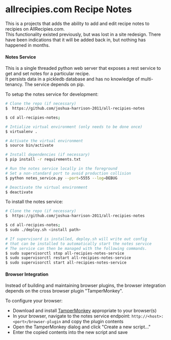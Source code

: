 allrecipies.com Recipe Notes
============================

This is a projects that adds the ability to add and edit recipe notes to recipies on AllRecipies.com.  
This functionality existed previously, but was lost in a site redesign.  There have been indications that
it will be added back in, but nothing has happened in months.

#### Notes Service  
This is a single threaded python web server that exposes a rest service to get and set notes for a particular recipe.  
It persists data in a pickledb database and has no knowledge of multi-tenancy.  The service depends on pip.

To setup the notes service for development:  
```bash
# Clone the repo (if necessary)
$  https://github.com/joshua-harrison-2011/all-recipies-notes

$ cd all-recipies-notes;

# Intialize virtual environment (only needs to be done once)
$ virtualenv .

# Activate the virtual environment
$ source bin/activate

# Install dependencies (if necessary)
$ pip install -r requirements.txt

# Run the notes service locally in the foreground
# Set a non-standard port to avoid production collision
$ python notes_service.py --port=5555 --log=DEBUG

# Deactivate the virtual environment
$ deactivate

```

To install the notes service:  
```bash
# Clone the repo (if necessary)
$  https://github.com/joshua-harrison-2011/all-recipies-notes

$ cd all-recipies-notes;
$ sudo ./deploy.sh <install path>

# If supervisord is installed, deploy.sh will write out config
# that can be installed to automatically start the notes service
# The service can then be managed with the following commands.
$ sudo supervisorctl stop all-recipies-notes-service
$ sudo supervisorctl restart all-recipies-notes-service
$ sudo supervisorctl start all-recipies-notes-service
```

#### Browser Integration
Instead of building and maintaining browser plugins, the browser integration depends on the cross browser plugin "TamperMonkey".  

To configure your browser:  
* Download and install [TamperMonkey](http://tampermonkey.net/) appropriate to your browser(s)
* In your browser, navigate to the notes service endpoint: `http://<host>:<port>/browser-plugin` and copy the plugin contents
* Open the TamperMonkey dialog and click "Create a new script..."
* Enter the copied contents into the new script and save
